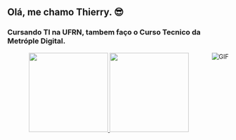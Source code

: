 ## Olá, me chamo Thierry. 😎

### Cursando TI na UFRN, tambem faço o Curso Tecnico da Metróple Digital.
<img align="right" alt="GIF" src="https://media.giphy.com/media/GRVM7bxdn7yEFWTN6i/giphy.gif" />

<div align="center">
  <a href="https://github.com/thyevidal">
  <img height="180em" src="https://github-readme-stats.vercel.app/api?username=thyevidal&show_icons=true&theme=dracula&include_all_commits=true&count_private=true"/>
  <img height="180em" src="https://github-readme-stats.vercel.app/api/top-langs/?username=thyevidal&layout=compact&langs_count=7&theme=dracula"/>
</div>
